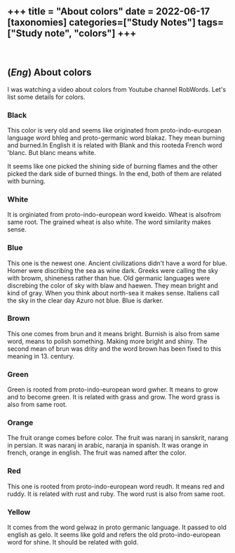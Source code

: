 +++
title = "About colors"
date = 2022-06-17
[taxonomies]
categories=["Study Notes"]
tags=["Study note", "colors"]
+++
---
<br>

## (*Eng*) About colors
I was watching a video about colors from Youtube channel RobWords. Let's list some details for colors.

### Black
This color is very old and seems like originated from proto-indo-european language word bhleg and proto-germanic word blakaz. They mean burning and burned.In English it is related with Blank and this rooteda French word 'blanc. But blanc means white.

It seems like one picked the shining side of burning flames and the other picked the dark side of burned things. In the end, both of them are related with burning.

### White
It is orginiated from proto-indo-european word kweido. Wheat is alsofrom same root. The grained wheat is also white. The word similarity makes sense.

### Blue
This one is the newest one. Ancient civilizations didn't have a word for blue. Homer were discribing the sea as wine dark. Greeks were calling the sky with browm, shineness rather than hue. Old germanic languages were discrebing the color of sky with blaw and haewen. They mean bright and kind of gray. When you think about north-sea it makes sense. Italiens call the sky in the clear day Azuro not blue. Blue is darker.

### Brown
This one comes from brun and it means bright. Burnish is also from same word, means to polish something. Making more bright and shiny. The second mean of brun was drity and the word brown has been fixed to this meaning in 13. century.

### Green
Green is rooted from proto-indo-european word gwher. It means to grow and to become green. It is related with grass and grow. The word grass is also from same root.

### Orange
The fruit orange comes before color. The fruit was naranj in sanskrit, narang in persian. It was naranj in arabic, naranja in spanish. It was orange in french, orange in english. The fruit was named after the color.

### Red
This one is rooted from proto-indo-european word reudh. It means red and ruddy. It is related with rust and ruby. The word rust is also from same root.

### Yellow
It comes from the word gelwaz in proto germanic language. It passed to old english as gelo. It seems like gold and refers the old proto-indo-european word for shine. It should be related with gold.